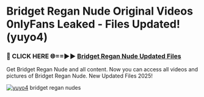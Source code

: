 # Bridget Regan Nude Original Videos 0nlyFans Leaked - Files Updated! (yuyo4)

<h3>🔴 CLICK HERE 🌐==►► <a href="https://tinyurl.com/yrmya6cz" rel="nofollow">Bridget Regan Nude Updated Files</a></h3>

Get Bridget Regan Nude and all content. Now you can access all videos and pictures of Bridget Regan Nude. New Updated Files 2025!

[![yuyo4](https://i.imgur.com/FMdXYCs.gif)](https://tinyurl.com/yrmya6cz)
bridget regan nudes